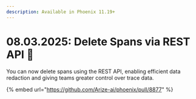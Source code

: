 ```yaml
---
description: Available in Phoenix 11.19+
---
```


# 08.03.2025: Delete Spans via REST API 🧹

You can now delete spans using the REST API, enabling efficient data redaction and giving teams greater control over trace data.

{% embed url="https://github.com/Arize-ai/phoenix/pull/8877" %}
